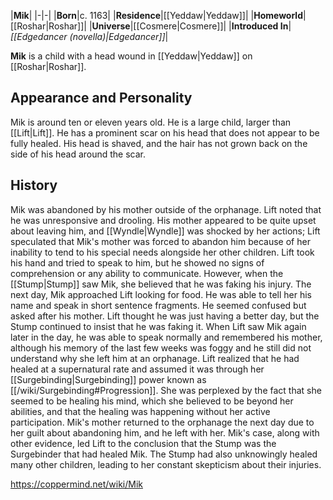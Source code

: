 |**Mik**|
|-|-|
|**Born**|c. 1163|
|**Residence**|[[Yeddaw\|Yeddaw]]|
|**Homeworld**|[[Roshar\|Roshar]]|
|**Universe**|[[Cosmere\|Cosmere]]|
|**Introduced In**|*[[Edgedancer (novella)\|Edgedancer]]*|

**Mik** is a child with a head wound in [[Yeddaw\|Yeddaw]] on [[Roshar\|Roshar]].

## Appearance and Personality
Mik is around ten or eleven years old. He is a large child, larger than [[Lift\|Lift]]. He has a prominent scar on his head that does not appear to be fully healed. His head is shaved, and the hair has not grown back on the side of his head around the scar.

## History
Mik was abandoned by his mother outside of the orphanage. Lift noted that he was unresponsive and drooling. His mother appeared to be quite upset about leaving him, and [[Wyndle\|Wyndle]] was shocked by her actions; Lift speculated that Mik's mother was forced to abandon him because of her inability to tend to his special needs alongside her other children. Lift took his hand and tried to speak to him, but he showed no signs of comprehension or any ability to communicate. However, when the [[Stump\|Stump]] saw Mik, she believed that he was faking his injury.
The next day, Mik approached Lift looking for food. He was able to tell her his name and speak in short sentence fragments. He seemed confused but asked after his mother. Lift thought he was just having a better day, but the Stump continued to insist that he was faking it. When Lift saw Mik again later in the day, he was able to speak normally and remembered his mother, although his memory of the last few weeks was foggy and he still did not understand why she left him at an orphanage. Lift realized that he had healed at a supernatural rate and assumed it was through her [[Surgebinding\|Surgebinding]] power known as [[/wiki/Surgebinding#Progression]]. She was perplexed by the fact that she seemed to be healing his mind, which she believed to be beyond her abilities, and that the healing was happening without her active participation.
Mik's mother returned to the orphanage the next day due to her guilt about abandoning him, and he left with her. Mik's case, along with other evidence, led Lift to the conclusion that the Stump was the Surgebinder that had healed Mik. The Stump had also unknowingly healed many other children, leading to her constant skepticism about their injuries.



https://coppermind.net/wiki/Mik